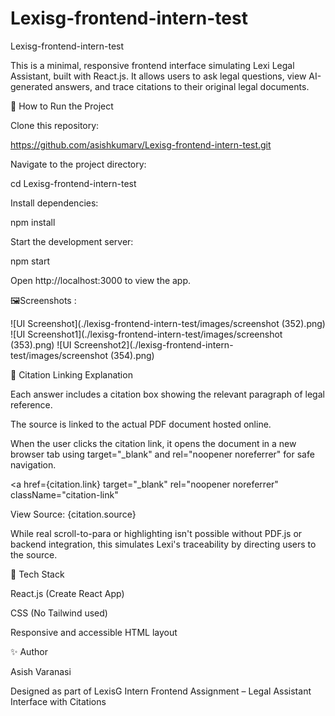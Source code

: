# Lexisg-frontend-intern-test

Lexisg-frontend-intern-test

This is a minimal, responsive frontend interface simulating Lexi Legal Assistant, built with React.js. It allows users to ask legal questions, view AI-generated answers, and trace citations to their original legal documents.

🚀 How to Run the Project

Clone this repository:

https://github.com/asishkumarv/Lexisg-frontend-intern-test.git

Navigate to the project directory:

cd Lexisg-frontend-intern-test

Install dependencies:

npm install

Start the development server:

npm start

Open http://localhost:3000 to view the app.

🖼️Screenshots :

![UI Screenshot](./lexisg-frontend-intern-test/images/screenshot (352).png)
![UI Screenshot1](./lexisg-frontend-intern-test/images/screenshot (353).png)
![UI Screenshot2](./lexisg-frontend-intern-test/images/screenshot (354).png)

🔗 Citation Linking Explanation

Each answer includes a citation box showing the relevant paragraph of legal reference.

The source is linked to the actual PDF document hosted online.

When the user clicks the citation link, it opens the document in a new browser tab using target="_blank" and rel="noopener noreferrer" for safe navigation.

<a
  href={citation.link}
  target="_blank"
  rel="noopener noreferrer"
  className="citation-link"
>
  View Source: {citation.source}
</a>

While real scroll-to-para or highlighting isn't possible without PDF.js or backend integration, this simulates Lexi's traceability by directing users to the source.

📁 Tech Stack

React.js (Create React App)

CSS (No Tailwind used)

Responsive and accessible HTML layout

✨ Author

Asish Varanasi

Designed as part of LexisG Intern Frontend Assignment – Legal Assistant Interface with Citations
